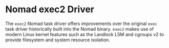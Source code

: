 # Nomad exec2 Driver

The `exec2` Nomad task driver offers improvements over the original `exec` task
driver historically built into the Nomad binary. `exec2` makes use of modern
Linux kernel features such as the Landlock LSM and cgroups v2 to provide filesystem
and system resource isolation.
